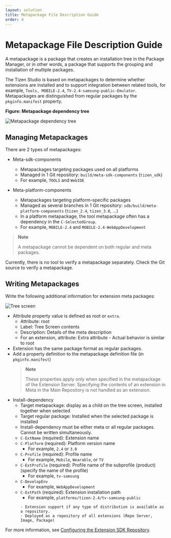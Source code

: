 ```yaml
---
layout: solution
title: Metapackage File Description Guide
order: 4
---
```


# Metapackage File Description Guide

A metapackage is a package that creates an installation tree in the Package Manager, or in other words, a package that supports the grouping and installation of multiple packages.

The Tizen Studio is based on metapackages to determine whether extensions are installed and to support integration between related tools, for example, `Tools, MOBILE-2.4`, `TV-2.4-samsung-public-Emulator`. Metapackages are distinguished from regular packages by the `pkginfo.manifest` property.

**Figure: Metapackage dependency tree**

![Metapackage dependency tree](media/package-dependencies.png)

## Managing Metapackages

There are 2 types of metapackages:

- Meta-sdk-components
  - Metapackages targeting packages used on all platforms
  - Managed in 1 Git repository: `build/meta-sdk-components` (`tizen_sdk`)
  - For example, `TOOLS` and `WebIDE`

- Meta-platform-components
  - Metapackages targeting platform-specific packages
  - Managed as several branches in 1 Git repository: `sdb/build/meta-platform-components` (`tizen_2.4`, `tizen_3.0`, ...)
  - In a platform metapackage, the tool metapackage often has a dependency in the `C-SelectedGroup`.
  - For example, `MOBILE-2.4` and `MOBILE-2.4-WebAppDevelopment`

> **Note**
>
> A metapackage cannot be dependent on both regular and meta packages.

Currently, there is no tool to verify a metapackage separately. Check the Git source to verify a metapackage.

## Writing Metapackages

Write the following additional information for extension meta packages:

![Tree screen](media/meta-package.png)

  - Attribute property value is defined as root or `extra`.
      - Attribute: root
      - Label: Tree Screen contents
      - Description: Details of the meta description
      - For an extension, attribute: Extra attribute - Actual behavior is similar to root
  - Extension has the same package format as regular packages.
  - Add a property definition to the metapackage definition file (in `pkginfo.manifest`)
    > **Note**
    >
    > These properties apply only when specified in the metapackage of the Extension Server.
    > Specifying the contents of an extension in Meta in the Main Repository is not handled as an extension.
  - Install-dependency
      - Target metapackage: display as a child on the tree screen, installed together when selected
      - Target regular package: Installed when the selected package is installed
      - Install-dependency must be either meta or all regular packages. Cannot be written simultaneously.
      - `C-ExtName` (required): Extension name
      - `C-Platform` (required): Platform version name
           - For example, `2.4` or `3.0`
      - `C-Profile` (required): Profile name 
           - For example, `Mobile`, `Wearable`, or `TV`
      - `C-ExtProfile` (required): Profile name of the subprofile (product) (specify the name of the profile)
           - For example, `tv-samsung`
      - `C-DevelopEnv`
           - For example, `WebAppDevelopment`
      - `C-ExtPath` (required): Extension installation path
           - For example, `platforms/tizen-2.4/tv-samsung-public`
           ```text
           - Extension support if any type of distribution is available as a repository.
           - Deployed as a repository of all extensions (Repo Server, Image, Package)
           ```

For more information, see [Configuring the Extension SDK Repository](https://developer.tizen.org/development/tizen-studio/download/configuring-package-manager#extension).
